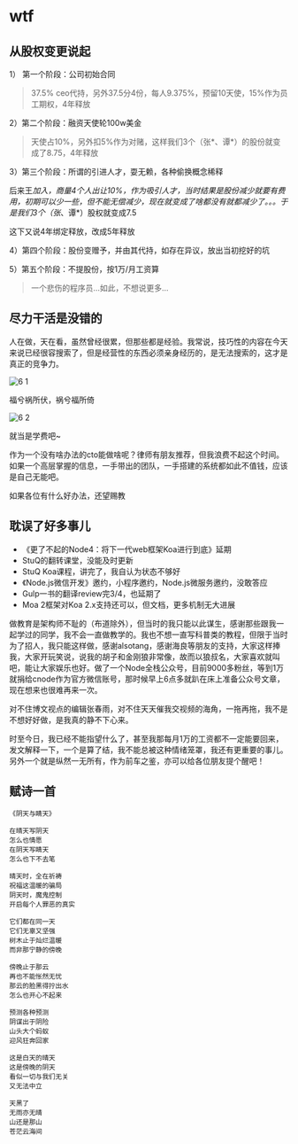# wtf

## 从股权变更说起

1） 第一个阶段：公司初始合同

> 37.5% ceo代持，另外37.5分4份，每人9.375%，预留10天使，15%作为员工期权，4年释放

2）第二个阶段：融资天使轮100w美金

> 天使占10%，另外扣5%作为对赌，这样我们3个（张*、谭*）的股份就变成了8.75，4年释放

3）第三个阶段：所谓的引进人才，耍无赖，各种偷换概念稀释

后来王*加入，商量4个人出让10%，作为吸引人才，当时结果是股份减少就要有费用，初期可以少一些，但不能无偿减少，现在就变成了啥都没有就都减少了。。。于是我们3个（张*、谭*）股权就变成7.5

这下又说4年绑定释放，改成5年释放

4）第四个阶段：股份变赠予，并由其代持，如存在异议，放出当初挖好的坑

5）第五个阶段：不提股份，按1万/月工资算

> 一个悲伤的程序员...如此，不想说更多...

## 尽力干活是没错的

人在做，天在看，虽然曾经很累，但那些都是经验。我常说，技巧性的内容在今天来说已经很容搜索了，但是经营性的东西必须亲身经历的，是无法搜索的，这才是真正的竞争力。

![6 1](img/6-1.jpg)

福兮祸所伏，祸兮福所倚

![6 2](img/6-2.jpg)

就当是学费吧~

作为一个没有啥办法的cto能做啥呢？律师有朋友推荐，但我浪费不起这个时间。如果一个高层掌握的信息，一手带出的团队，一手搭建的系统都如此不值钱，应该是自己无能吧。

如果各位有什么好办法，还望赐教

## 耽误了好多事儿

- 《更了不起的Node4：将下一代web框架Koa进行到底》延期
- StuQ的翻转课堂，没能及时更新
- StuQ Koa课程，讲完了，我自认为状态不够好
- 《Node.js微信开发》邀约，小程序邀约，Node.js微服务邀约，没敢答应
- Gulp一书的翻译review完3/4，也延期了
- Moa 2框架对Koa 2.x支持还可以，但文档，更多机制无大进展

做教育是架构师不耻的（布道除外），但当时的我只能以此谋生，感谢那些跟我一起学过的同学，我不会一直做教学的。我也不想一直写科普类的教程，但限于当时为了招人，我只能这样做，感谢alsotang，感谢海良等朋友的支持，大家这样捧我，大家开玩笑说，说我的胡子和金刚狼非常像，故而以狼叔名，大家喜欢就叫吧，能让大家娱乐也好。做了一个Node全栈公众号，目前9000多粉丝，等到1万就捐给cnode作为官方微信账号，那时候早上6点多就趴在床上准备公众号文章，现在想来也很难再来一次。

对不住博文视点的编辑张春雨，对不住天天催我交视频的海角，一拖再拖，我不是不想好好做，是我真的静不下心来。

时至今日，我已经不能指望什么了，甚至我那每月1万的工资都不一定能要回来，发文解释一下，一个是算了结，我不能总被这种情绪笼罩，我还有更重要的事儿。另外一个就是纵然一无所有，作为前车之鉴，亦可以给各位朋友提个醒吧！

## 赋诗一首

```
《阴天与睛天》

在晴天写阴天
怎么也情愿
在阴天写睛天
怎么也下不去笔

晴天时，全在祈祷
祝福这温暖的骗局
阴天时，魔鬼控制
开启每个人罪恶的真实

它们都在同一天
它们无辜又坚强
树木止于灿烂温暖
而非那宁静的傍晚

傍晚止于那云
再也不能怅然无忧
那云的脸黑得拧出水
怎么也开心不起来

预测各种预测
阴谋出于阴险
山头大个蚂蚁
迎风狂奔回家

这是白天的晴天
这是傍晚的阴天
看似一切与我们无关
又无法中立

天黑了
无雨亦无晴
山还是那山
苍茫云海间
```
